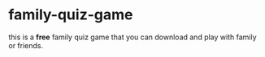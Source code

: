 # family-quiz-game
this is a **free** family quiz game that you can download and play with family or friends.
